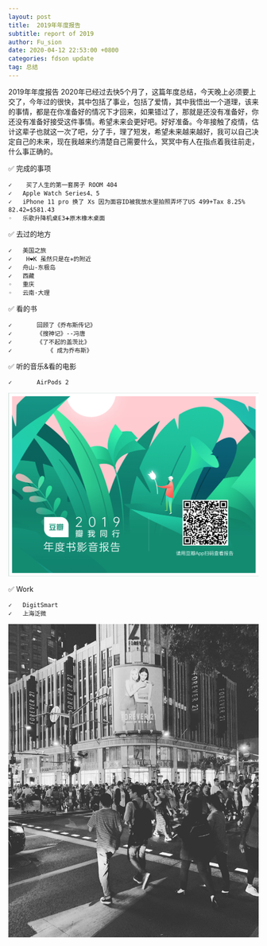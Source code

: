 ```yaml
---
layout: post
title:  2019年年度报告
subtitle: report of 2019
author: Fu_sion
date: 2020-04-12 22:53:00 +0800
categories: fdson update
tag: 总结
---
```


2019年年度报告
2020年已经过去快5个月了，这篇年度总结，今天晚上必须要上交了，今年过的很快，其中包括了事业，包括了爱情，其中我悟出一个道理，该来的事情，都是在你准备好的情况下才回来，如果错过了，那就是还没有准备好，你还没有准备好接受这件事情。希望未来会更好吧。好好准备。今年接触了疫情，估计这辈子也就这一次了吧，分了手，理了短发，希望未来越来越好，我可以自己决定自己的未来，现在我越来约清楚自己需要什么，冥冥中有人在指点着我往前走，什么事正确的。

✅ 完成的事项

	✓	 买了人生的第一套房子 ROOM 404
	✓	Apple Watch Series4、5
	✓	iPhone 11 pro 换了 Xs 因为面容ID被我放水里拍照弄坏了US 499+Tax 8.25% 82.42=$581.43
	◦	乐歌升降机桌E3➕原木橡木桌面

✅ 去过的地方

	✓	美国之旅
	✓	 H❤️K 虽然只是在✈️的附近
	✓	舟山-东极岛
	✓	西藏
	◦	重庆
	◦	云南·大理

✅ 看的书

	✓		回顾了《乔布斯传记》
	✓		《搜神记》--冯唐
	✓		《了不起的盖茨比》
	✓	       《 成为乔布斯》

✅ 听的音乐&看的电影

	✓		AirPods 2
	
	
 ![豆瓣电影](/media/2019film.png)

✅ Work

	✓	DigitSmart
	✓	上海泛微






![上海·南京东路](/media/15633756227751.jpg)


